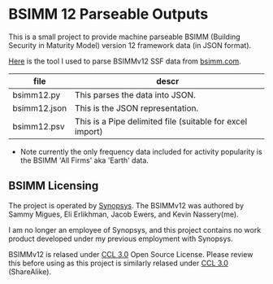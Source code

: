 # BSIMM 12 Parseable Outputs

This is a small project to provide machine parseable BSIMM (Building Security in Maturity Model) version 12 framework data (in JSON format).

[Here](bsimm12.py) is the tool I used to parse BSIMMv12 SSF data from [bsimm.com](http://www.bsimm.com).

| file | descr | 
|------|--------|
| bsimm12.py   | This parses the data into JSON. |
| bsimm12.json | This is the JSON representation.| 
| bsimm12.psv  | This is a Pipe delimited file (suitable for excel import)|

* Note currently the only frequency data included for activity popularity is the BSIMM 'All Firms' aka 'Earth' data.

## BSIMM Licensing

The project is operated by [Synopsys](http://www.synopsys.com). The BSIMMv12 was authored by Sammy Migues, Eli Erlikhman, Jacob Ewers, and Kevin Nassery(me).

I am no longer an employee of Synopsys, and this project contains no work product developed under my previous employment with Synopsys.

BSIMMv12 is relased under [CCL 3.0](https://creativecommons.org/licenses/by-sa/3.0/) Open Source License. Please review this before using as this project is similarly relased under [CCL 3.0](https://creativecommons.org/licenses/by-sa/3.0/) (ShareAlike).

